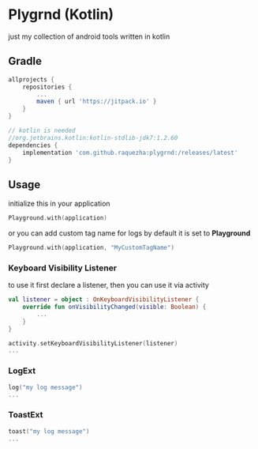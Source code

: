 # Plygrnd (Kotlin)
just my collection of android tools written in kotlin

## Gradle

```groovy
allprojects {
    repositories {
        ...
        maven { url 'https://jitpack.io' }
    }
}
```

```groovy
// kotlin is needed 
//org.jetbrains.kotlin:kotlin-stdlib-jdk7:1.2.60
dependencies {
    implementation 'com.github.raquezha:plygrnd:/releases/latest'
}
```

## Usage

initialize this in your application
```kotlin
Playground.with(application)
```
or you can add custom tag name for logs by default it is set to **Playground**
```kotlin
Playground.with(application, "MyCustomTagName")
```

### Keyboard Visibility Listener

to use it first declare a listener, then you can use it via activity

```kotlin
val listener = object : OnKeyboardVisibilityListener {
    override fun onVisibilityChanged(visible: Boolean) {
        ...
    }
}

activity.setKeyboardVisibilityListener(listener)
...
```

### LogExt

```kotlin
log("my log message")
...
```

### ToastExt

```kotlin
toast("my log message")
...
```
